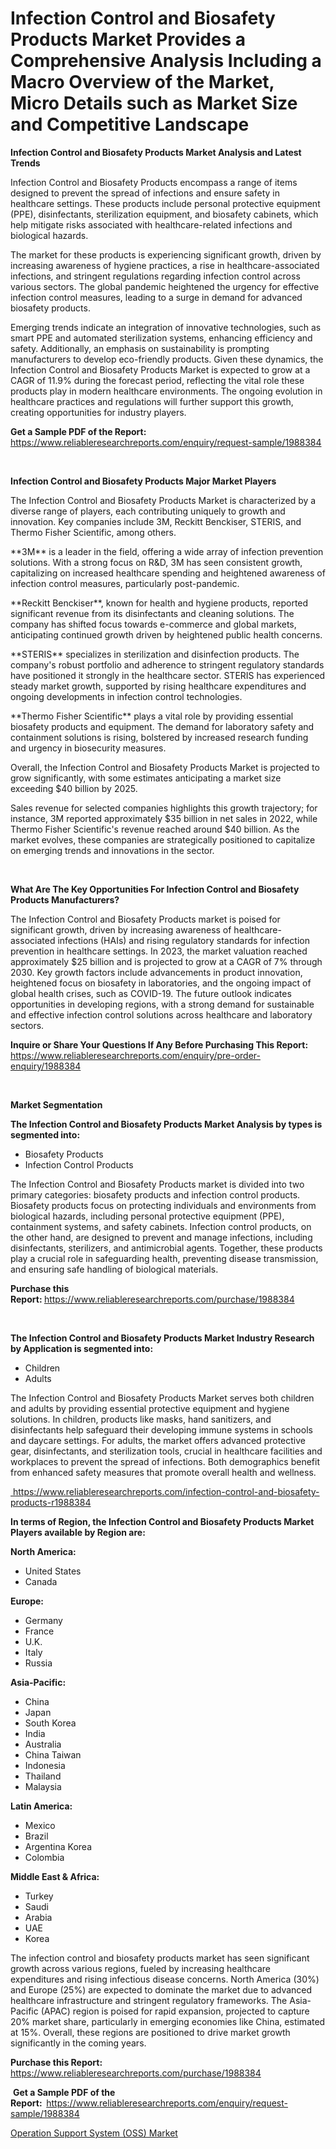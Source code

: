 <p><h1>Infection Control and Biosafety Products Market Provides a Comprehensive Analysis Including a Macro Overview of the Market, Micro Details such as Market Size and Competitive Landscape</h1></p><p><strong>Infection Control and Biosafety Products Market Analysis and Latest Trends</strong></p>
<p><p>Infection Control and Biosafety Products encompass a range of items designed to prevent the spread of infections and ensure safety in healthcare settings. These products include personal protective equipment (PPE), disinfectants, sterilization equipment, and biosafety cabinets, which help mitigate risks associated with healthcare-related infections and biological hazards. </p><p>The market for these products is experiencing significant growth, driven by increasing awareness of hygiene practices, a rise in healthcare-associated infections, and stringent regulations regarding infection control across various sectors. The global pandemic heightened the urgency for effective infection control measures, leading to a surge in demand for advanced biosafety products.</p><p>Emerging trends indicate an integration of innovative technologies, such as smart PPE and automated sterilization systems, enhancing efficiency and safety. Additionally, an emphasis on sustainability is prompting manufacturers to develop eco-friendly products. Given these dynamics, the Infection Control and Biosafety Products Market is expected to grow at a CAGR of 11.9% during the forecast period, reflecting the vital role these products play in modern healthcare environments. The ongoing evolution in healthcare practices and regulations will further support this growth, creating opportunities for industry players.</p></p>
<p><strong>Get a Sample PDF of the Report:&nbsp;</strong> <a href="https://www.reliableresearchreports.com/enquiry/request-sample/1988384?utm_campaign=2295&utm_medium=2&utm_source=Github&utm_content=ia&utm_term=28032025&utm_id=infection-control-and-biosafety-products">https://www.reliableresearchreports.com/enquiry/request-sample/1988384</a></p>
<p>&nbsp;</p>
<p><strong>Infection Control and Biosafety Products Major Market Players</strong></p>
<p><p>The Infection Control and Biosafety Products Market is characterized by a diverse range of players, each contributing uniquely to growth and innovation. Key companies include 3M, Reckitt Benckiser, STERIS, and Thermo Fisher Scientific, among others.</p><p>**3M** is a leader in the field, offering a wide array of infection prevention solutions. With a strong focus on R&D, 3M has seen consistent growth, capitalizing on increased healthcare spending and heightened awareness of infection control measures, particularly post-pandemic. </p><p>**Reckitt Benckiser**, known for health and hygiene products, reported significant revenue from its disinfectants and cleaning solutions. The company has shifted focus towards e-commerce and global markets, anticipating continued growth driven by heightened public health concerns.</p><p>**STERIS** specializes in sterilization and disinfection products. The company's robust portfolio and adherence to stringent regulatory standards have positioned it strongly in the healthcare sector. STERIS has experienced steady market growth, supported by rising healthcare expenditures and ongoing developments in infection control technologies.</p><p>**Thermo Fisher Scientific** plays a vital role by providing essential biosafety products and equipment. The demand for laboratory safety and containment solutions is rising, bolstered by increased research funding and urgency in biosecurity measures.</p><p>Overall, the Infection Control and Biosafety Products Market is projected to grow significantly, with some estimates anticipating a market size exceeding $40 billion by 2025. </p><p>Sales revenue for selected companies highlights this growth trajectory; for instance, 3M reported approximately $35 billion in net sales in 2022, while Thermo Fisher Scientific's revenue reached around $40 billion. As the market evolves, these companies are strategically positioned to capitalize on emerging trends and innovations in the sector.</p></p>
<p>&nbsp;</p>
<p><strong>What Are The Key Opportunities For Infection Control and Biosafety Products Manufacturers?</strong></p>
<p><p>The Infection Control and Biosafety Products market is poised for significant growth, driven by increasing awareness of healthcare-associated infections (HAIs) and rising regulatory standards for infection prevention in healthcare settings. In 2023, the market valuation reached approximately $25 billion and is projected to grow at a CAGR of 7% through 2030. Key growth factors include advancements in product innovation, heightened focus on biosafety in laboratories, and the ongoing impact of global health crises, such as COVID-19. The future outlook indicates opportunities in developing regions, with a strong demand for sustainable and effective infection control solutions across healthcare and laboratory sectors.</p></p>
<p><strong>Inquire or Share Your Questions If Any Before Purchasing This Report:</strong> <a href="https://www.reliableresearchreports.com/enquiry/pre-order-enquiry/1988384?utm_campaign=2295&utm_medium=2&utm_source=Github&utm_content=ia&utm_term=28032025&utm_id=infection-control-and-biosafety-products">https://www.reliableresearchreports.com/enquiry/pre-order-enquiry/1988384</a></p>
<p>&nbsp;</p>
<p><strong>Market Segmentation</strong></p>
<p><strong>The Infection Control and Biosafety Products Market Analysis by types is segmented into:</strong></p>
<p><ul><li>Biosafety Products</li><li>Infection Control Products</li></ul></p>
<p><p>The Infection Control and Biosafety Products market is divided into two primary categories: biosafety products and infection control products. Biosafety products focus on protecting individuals and environments from biological hazards, including personal protective equipment (PPE), containment systems, and safety cabinets. Infection control products, on the other hand, are designed to prevent and manage infections, including disinfectants, sterilizers, and antimicrobial agents. Together, these products play a crucial role in safeguarding health, preventing disease transmission, and ensuring safe handling of biological materials.</p></p>
<p><strong>Purchase this Report:&nbsp;</strong><a href="https://www.reliableresearchreports.com/purchase/1988384?utm_campaign=2295&utm_medium=2&utm_source=Github&utm_content=ia&utm_term=28032025&utm_id=infection-control-and-biosafety-products">https://www.reliableresearchreports.com/purchase/1988384</a></p>
<p>&nbsp;</p>
<p><strong>The Infection Control and Biosafety Products Market Industry Research by Application is segmented into:</strong></p>
<p><ul><li>Children</li><li>Adults</li></ul></p>
<p><p>The Infection Control and Biosafety Products Market serves both children and adults by providing essential protective equipment and hygiene solutions. In children, products like masks, hand sanitizers, and disinfectants help safeguard their developing immune systems in schools and daycare settings. For adults, the market offers advanced protective gear, disinfectants, and sterilization tools, crucial in healthcare facilities and workplaces to prevent the spread of infections. Both demographics benefit from enhanced safety measures that promote overall health and wellness.</p></p>
<p><a href="https://www.reliableresearchreports.com/infection-control-and-biosafety-products-r1988384?utm_campaign=2295&utm_medium=2&utm_source=Github&utm_content=ia&utm_term=28032025&utm_id=infection-control-and-biosafety-products">&nbsp;https://www.reliableresearchreports.com/infection-control-and-biosafety-products-r1988384</a></p>
<p><strong>In terms of Region, the Infection Control and Biosafety Products Market Players available by Region are:</strong></p>
<p>
    <p> <strong> North America: </strong>
        <ul>
            <li>United States</li>
            <li>Canada</li>
        </ul>
        </p> 
    <p> <strong> Europe: </strong>
        <ul>
            <li>Germany</li>
            <li>France</li>
            <li>U.K.</li>
            <li>Italy</li>
            <li>Russia</li>
        </ul>
        </p> 
    <p> <strong> Asia-Pacific: </strong>
        <ul>
            <li>China</li>
            <li>Japan</li>
            <li>South Korea</li>
            <li>India</li>
            <li>Australia</li>
            <li>China Taiwan</li>
            <li>Indonesia</li>
            <li>Thailand</li>
            <li>Malaysia</li>
        </ul>
        </p> 
    <p> <strong> Latin America: </strong>
        <ul>
            <li>Mexico</li>
            <li>Brazil</li>
            <li>Argentina Korea</li>
            <li>Colombia</li>
        </ul>
        </p> 
    <p> <strong> Middle East & Africa: </strong>
        <ul>
            <li>Turkey</li>
            <li>Saudi</li>
            <li>Arabia</li>
            <li>UAE</li>
            <li>Korea</li>
        </ul>
    </p>
    </p>
<p><p>The infection control and biosafety products market has seen significant growth across various regions, fueled by increasing healthcare expenditures and rising infectious disease concerns. North America (30%) and Europe (25%) are expected to dominate the market due to advanced healthcare infrastructure and stringent regulatory frameworks. The Asia-Pacific (APAC) region is poised for rapid expansion, projected to capture 20% market share, particularly in emerging economies like China, estimated at 15%. Overall, these regions are positioned to drive market growth significantly in the coming years.</p></p>
<p><strong>Purchase this Report: </strong><a href="https://www.reliableresearchreports.com/purchase/1988384?utm_campaign=2295&utm_medium=2&utm_source=Github&utm_content=ia&utm_term=28032025&utm_id=infection-control-and-biosafety-products">https://www.reliableresearchreports.com/purchase/1988384</a></p>
<p>&nbsp;<strong>Get a Sample PDF of the Report:&nbsp;&nbsp;</strong><a href="https://www.reliableresearchreports.com/enquiry/request-sample/1988384?utm_campaign=2295&utm_medium=2&utm_source=Github&utm_content=ia&utm_term=28032025&utm_id=infection-control-and-biosafety-products">https://www.reliableresearchreports.com/enquiry/request-sample/1988384</a></p>
<p><strong></strong></p>
<p><p><a href="https://github.com/langolaskark/Market-Research-Report-List-1/blob/main/operation-support-system-oss-market.md?utm_campaign=2295&utm_medium=2&utm_source=Github&utm_content=ia&utm_term=28032025&utm_id=infection-control-and-biosafety-products">Operation Support System (OSS) Market</a></p></p>